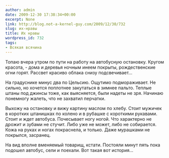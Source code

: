 ```yaml
---
author: admin
date: 2009-12-30 17:38:34+00:00
excerpt: None
link: http://blog.not-a-kernel-guy.com/2009/12/30/732
slug: их-нравы
title: Их нравы
wordpress_id: 732
tags:
- Всякая всячина
---
```


Топаю вчера утром по пути на работу на автобусную остановку. Кругом красота, - дома и деревья ночным инеем покрыты, рождественские огни горят. Рассвет красиво облака снизу подсвечивает...

На градуснике минус два по Цельсию. Ощутимо подмораживает. Не сильно, но хочется поплотнее закутаться в зимнее пальто. Теплые штаны под джинсы тоже, как выясняется, были надеты не зря. Начинаю понемногу жалеть, что не захватил перчатки.

Выхожу на остановку и вижу картину маслом по хлебу. Стоит мужичек в коротких штанишках по колено и в рубашке с короткими рукавами. Стоит и ждет автобуса. Почесывает ногу ногой. Что характерно не дрожит и зубами не стучит. Либо уже не может, либо не собирается. Кожа на руках и ногах покраснела, и только. Даже мурашками не покрылся, засранец. 

На вид вполне вменяемый товарищ, кстати. Постояли минут пять пока подошел автобус, сели и поехали. Вот такая вот история…
